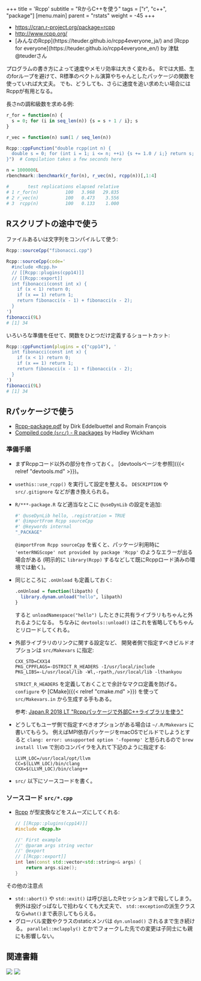 +++
title = 'Rcpp'
subtitle = "RからC++を使う"
tags = ["r", "c++", "package"]
[menu.main]
  parent = "rstats"
  weight = -45
+++

- https://cran.r-project.org/package=rcpp
- http://www.rcpp.org/
- <span class="fragment" data-fragment-index="1">
  [みんなのRcpp](https://teuder.github.io/rcpp4everyone_ja/) and
  [Rcpp for everyone](https://teuder.github.io/rcpp4everyone_en/)
  by 津駄@teuderさん
  </span>

プログラムの書き方によって速度やメモリ効率は大きく変わる。
Rでは大抵、生のforループを避けて、R標準のベクトル演算やちゃんとしたパッケージの関数を使っていれば大丈夫。
でも、どうしても、さらに速度を追い求めたい場合にはRcppが有用となる。

長さnの調和級数を求める例:

```r
r_for = function(n) {
  s = 0; for (i in seq_len(n)) {s = s + 1 / i}; s
}

r_vec = function(n) sum(1 / seq_len(n))

Rcpp::cppFunction("double rcpp(int n) {
  double s = 0; for (int i = 1; i <= n; ++i) {s += 1.0 / i;} return s;
}")  # Compilation takes a few seconds here

n = 1000000L
rbenchmark::benchmark(r_for(n), r_vec(n), rcpp(n))[,1:4]

#       test replications elapsed relative
# 1 r_for(n)          100   3.968   29.835
# 2 r_vec(n)          100   0.473    3.556
# 3  rcpp(n)          100   0.133    1.000
```


## Rスクリプトの途中で使う

ファイルあるいは文字列をコンパイルして使う:
```r
Rcpp::sourceCpp("fibonacci.cpp")

Rcpp::sourceCpp(code='
  #include <Rcpp.h>
  // [[Rcpp::plugins(cpp14)]]
  // [[Rcpp::export]]
  int fibonacci(const int x) {
    if (x < 1) return 0;
    if (x == 1) return 1;
    return fibonacci(x - 1) + fibonacci(x - 2);
  }
')
fibonacci(9L)
# [1] 34
```

いろいろな準備を任せて、関数をひとつだけ定義するショートカット:
```r
Rcpp::cppFunction(plugins = c("cpp14"), '
  int fibonacci(const int x) {
    if (x < 1) return 0;
    if (x == 1) return 1;
    return fibonacci(x - 1) + fibonacci(x - 2);
  }
')
fibonacci(9L)
# [1] 34
```


## Rパッケージで使う

- [Rcpp-package.pdf](http://dirk.eddelbuettel.com/code/rcpp/Rcpp-package.pdf) by Dirk Eddelbuettel and Romain François
- [Compiled code (`src/`) - R packages](http://r-pkgs.had.co.nz/src.html) by Hadley Wickham

### 準備手順

-   まずRcppコード以外の部分を作っておく。
    [devtoolsページを参照]({{< relref "devtools.md" >}})。

-   `usethis::use_rcpp()` を実行して設定を整える。
    `DESCRIPTION` や `src/.gitignore` などが書き換えられる。

-   `R/***-package.R` など適当なとこに `@useDynLib` の設定を追加:

    ```r
    #' @useDynLib hello, .registration = TRUE
    #' @importFrom Rcpp sourceCpp
    #' @keywords internal
    "_PACKAGE"
    ```
    `@importFrom Rcpp sourceCpp` を省くと、パッケージ利用時に
    `'enterRNGScope' not provided by package 'Rcpp'`
    のようなエラーが出る場合がある
    (明示的に `library(Rcpp)` するなどして既にRcppロード済みの環境では動く)。

-   同じところに `.onUnload` も定義しておく:
    ```r
    .onUnload = function(libpath) {
      library.dynam.unload("hello", libpath)
    }
    ```
    すると `unloadNamespace("hello")` したときに共有ライブラリもちゃんと外れるようになる。
    ちなみに `devtools::unload()` はこれを省略してもちゃんとリロードしてくれる。

-   外部ライブラリのリンクに関する設定など、
    開発者側で指定すべきビルドオプションは `src/Makevars` に指定:
    ```
    CXX_STD=CXX14
    PKG_CPPFLAGS=-DSTRICT_R_HEADERS -I/usr/local/include
    PKG_LIBS=-L/usr/local/lib -Wl,-rpath,/usr/local/lib -lthankyou
    ```
    `STRICT_R_HEADERS` を定義しておくことで余計なマクロ定義を防げる。
    `configure` や [CMake]({{< relref "cmake.md" >}}) を使って
    `src/Makevars.in` から生成する手もある。

    参考: [Japan.R 2018 LT "Rcppパッケージで外部C++ライブラリを使う"](https://heavywatal.github.io/slides/japanr2018/)

-   どうしてもユーザ側で指定すべきオプションがある場合は
    `~/.R/Makevars` に書いてもらう。
    例えばMPI依存パッケージをmacOSでビルドでしようとすると
    `clang: error: unsupported option '-fopenmp'`
    と怒られるので `brew install llvm`
    で別のコンパイラを入れて下記のように指定する:
    ```
    LLVM_LOC=/usr/local/opt/llvm
    CC=$(LLVM_LOC)/bin/clang
    CXX=$(LLVM_LOC)/bin/clang++
    ```

-   `src/` 以下にソースコードを書く。


### ソースコード `src/*.cpp`

-   [Rcpp](https://cran.r-project.org/web/packages/Rcpp)
    が型変換などをスムーズにしてくれる:
    ```c++
    // [[Rcpp::plugins(cpp14)]]
    #include <Rcpp.h>

    //' First example
    //' @param args string vector
    //' @export
    // [[Rcpp::export]]
    int len(const std::vector<std::string>& args) {
        return args.size();
    }
    ```

その他の注意点

- `std::abort()` や `std::exit()` は呼び出したRセッションまで殺してしまう。
  例外は投げっぱなしで拾わなくても大丈夫で、
  `std::exception`の派生クラスなら`what()`まで表示してもらえる。
- グローバル変数やクラスのstaticメンバは `dyn.unload()` されるまで生き続ける。
  `parallel::mclapply()` とかでフォークした先での変更は子同士にも親にも影響しない。


## 関連書籍

<a href="https://www.amazon.co.jp/dp/1461468671/ref=as_li_ss_il?ie=UTF8&linkCode=li3&tag=heavywatal-22&linkId=ba6c791d1fab3179e6a351c2347bbdc9&language=ja_JP" target="_blank"><img border="0" src="//ws-fe.amazon-adsystem.com/widgets/q?_encoding=UTF8&ASIN=1461468671&Format=_SL250_&ID=AsinImage&MarketPlace=JP&ServiceVersion=20070822&WS=1&tag=heavywatal-22&language=ja_JP" ></a><img src="https://ir-jp.amazon-adsystem.com/e/ir?t=heavywatal-22&language=ja_JP&l=li3&o=9&a=1461468671" width="1" height="1" border="0" alt="" style="border:none !important; margin:0px !important;" />
<a href="https://www.amazon.co.jp/dp/B0748CFJL3/ref=as_li_ss_il?ie=UTF8&linkCode=li3&tag=heavywatal-22&linkId=2a5507d53af7170cbd1a42f540f72351&language=ja_JP" target="_blank"><img border="0" src="//ws-fe.amazon-adsystem.com/widgets/q?_encoding=UTF8&ASIN=B0748CFJL3&Format=_SL250_&ID=AsinImage&MarketPlace=JP&ServiceVersion=20070822&WS=1&tag=heavywatal-22&language=ja_JP" ></a><img src="https://ir-jp.amazon-adsystem.com/e/ir?t=heavywatal-22&language=ja_JP&l=li3&o=9&a=B0748CFJL3" width="1" height="1" border="0" alt="" style="border:none !important; margin:0px !important;" />
